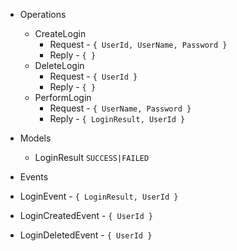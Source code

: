 - Operations
  - CreateLogin
    - Request - `{ UserId, UserName, Password }`
    - Reply - `{ }`
  - DeleteLogin
    - Request - `{ UserId }`
    - Reply - `{ }`
  - PerformLogin
    - Request - `{ UserName, Password }`
    - Reply - `{ LoginResult, UserId }`
    
- Models
  - LoginResult `SUCCESS|FAILED`
    
- Events
 - LoginEvent - `{ LoginResult, UserId }`
 - LoginCreatedEvent - `{ UserId }`
 - LoginDeletedEvent - `{ UserId }`
